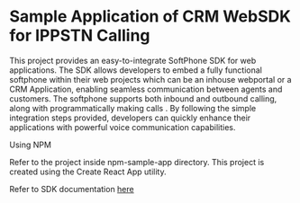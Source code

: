 # Sample Application of CRM WebSDK for IPPSTN Calling
This project provides an easy-to-integrate SoftPhone SDK for web applications. The SDK allows developers to embed a fully functional softphone within their web projects which can be an inhouse webportal or a CRM Application, enabling seamless communication between agents and customers. The softphone supports both inbound and outbound calling, along with programmatically making calls . By following the simple integration steps provided, developers can quickly enhance their applications with powerful voice communication capabilities.


Using NPM

Refer to the project inside npm-sample-app directory. This project is created using the Create React App utility.

Refer to SDK documentation [here](https://github.com/exotel/exotel-ip-calling-crm-websdk/tree/main)



